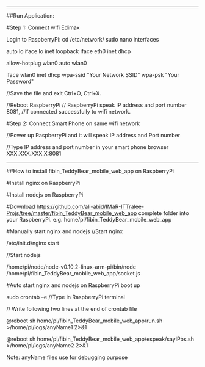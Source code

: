 
***************************************************************************
##Run Application:

#Step 1: Connect wifi Edimax

Login to RaspberryPi:
cd /etc/network/ sudo nano interfaces

auto lo
iface lo inet loopback
iface eth0 inet dhcp

allow-hotplug wlan0
auto wlan0

iface wlan0 inet dhcp
   wpa-ssid "Your Network SSID"
   wpa-psk "Your Password"


//Save the file and exit 
Ctrl+O, Ctrl+X.         

//Reboot RaspberryPi
// RaspberryPi speak IP address and port number 8081,
//if connected successfully to wifi network.


#Step 2: Connect Smart Phone on same wifi network

//Power up RaspberryPi and it will speak IP address and Port number 

//Type IP address and port number in your smart phone browser
    XXX.XXX.XXX.X:8081

****************************************************************************


##How to install fibin_TeddyBear_mobile_web_app on RaspberryPi

#Install nginx on RaspberryPi

#Install nodejs on RaspberryPi

#Download https://github.com/ali-abid/IMaR-ITTralee-Projs/tree/master/fibin_TeddyBear_mobile_web_app 
complete folder into your RaspberryPi.  e.g. home/pi/fibin_TeddyBear_mobile_web_app 

#Manually start nginx and nodejs
//Start nginx

/etc/init.d/nginx start

//Start nodejs

/home/pi/node/node-v0.10.2-linux-arm-pi/bin/node  /home/pi/fibin_TeddyBear_mobile_web_app/socket.js

#Auto start nginx and nodejs on RaspberryPi boot up

sudo crontab –e  //Type in RaspberryPi terminal


// Write following two lines at the end of crontab file

@reboot sh home/pi/fibin_TeddyBear_mobile_web_app/run.sh  >/home/pi/logs/anyName1  2>&1 

@reboot sh home/pi/fibin_TeddyBear_mobile_web_app/espeak/sayIPbs.sh  >/home/pi/logs/anyName2  2>&1 

Note: anyName files use for debugging purpose

